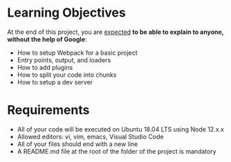 # Learning Objectives

<p>At the end of this project, you are <a href="https://fs.blog/feynman-learning-technique/">expected</a> <strong>to be able to explain to anyone, without the help of Google</strong>:</p>
<ul>
<li>How to setup Webpack for a basic project</li>
<li>Entry points, output, and loaders</li>
<li>How to add plugins</li>
<li>How to split your code into chunks</li>
<li>How to setup a dev server</li>
</ul>

# Requirements
<ul>
<li>All of your code will be executed on Ubuntu 18.04 LTS using Node 12.x.x</li>
<li>Allowed editors: vi, vim, emacs, Visual Studio Code</li>
<li>All of your files should end with a new line</li>
<li>A README.md file at the root of the folder of the project is mandatory</li>
</ul>